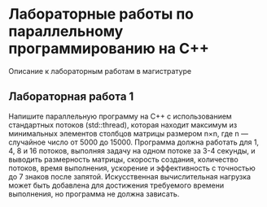 # Лабораторные работы по параллельному программированию на С++
Описание к лабораторным работам в магистратуре
## Лабораторная работа 1
Напишите параллельную программу на C++ с использованием стандартных потоков (std::thread), которая находит максимум из минимальных элементов столбцов матрицы размером n×n, где n — случайное число от 5000 до 15000. Программа должна работать для 1, 4, 8 и 16 потоков, выполняя задачу на одном потоке за 3-4 секунды, и выводить размерность матрицы, скорость создания, количество потоков, время выполнения, ускорение и эффективность с точностью до 7 знаков после запятой. Искусственная вычислительная нагрузка может быть добавлена для достижения требуемого времени выполнения, но программа не должна зависать.
